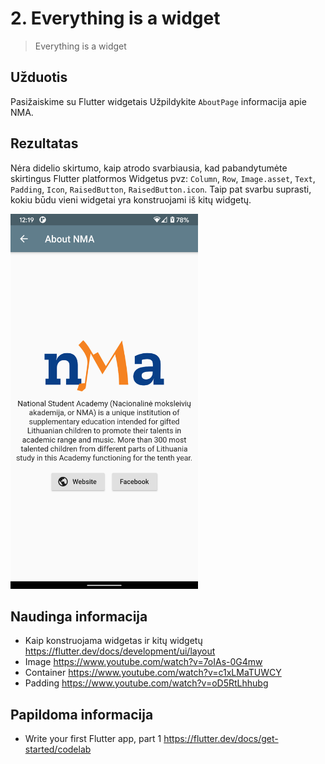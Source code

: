 # 2. Everything is a widget

> Everything is a widget


## Užduotis
Pasižaiskime su Flutter widgetais Užpildykite `AboutPage` informacija apie NMA.   

## Rezultatas
Nėra didelio skirtumo, kaip atrodo svarbiausia, kad pabandytumėte skirtingus Flutter platformos Widgetus pvz: `Column`, `Row`, `Image.asset`, `Text`, `Padding`, `Icon`, `RaisedButton`, `RaisedButton.icon`. Taip pat svarbu suprasti, kokiu būdu vieni widgetai yra konstruojami iš kitų widgetų. 

<img src="https://raw.githubusercontent.com/nma-vasara-2020/uzduotys/master/uzduotys/screenshots/2-completed-task.png" width="300">

## Naudinga informacija
- Kaip konstruojama widgetas ir kitų widgetų https://flutter.dev/docs/development/ui/layout
- Image https://www.youtube.com/watch?v=7oIAs-0G4mw
- Container https://www.youtube.com/watch?v=c1xLMaTUWCY
- Padding https://www.youtube.com/watch?v=oD5RtLhhubg


## Papildoma informacija
- Write your first Flutter app, part 1 https://flutter.dev/docs/get-started/codelab
